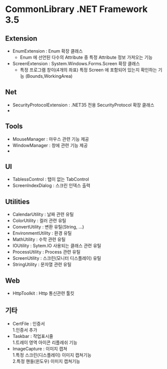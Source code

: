 ﻿# CommonLibrary .NET Framework 3.5

## Extension
- EnumExtension : Enum 확장 클래스
  + Enum 에 선언된 다수의 Attribute 중 특정 Attribute 정보 가져오는 기능
- ScreenExtension : System.Windows.Forms.Screen 확장 클래스
  + 특정 프로그램 창이(4개의 좌표) 특정 Screen 에 포함되어 있는지 확인하는 기능 (Bounds,WorkingArea)

## Net
- SecurityProtocolExtension : .NET35 전용 SecurityProtocol 확장 클래스   
- 
## Tools    
- MouseManager : 마우스 관련 기능 제공
- WindowManager : 창에 관련 기능 제공   
- 
## UI 
- TablessControl : 탭이 없는 TabControl
- ScreenIndexDialog : 스크린 인덱스 출력

## Utilities
- CalendarUtility : 날짜 관련 유틸
- ColorUtility : 컬러 관련 유틸
- ConvertUtility : 변환 유틸(String, ...)
- EnvironmentUtility : 환경 유틸
- MathUtility : 수학 관련 유틸
- IOUtility : Sytem.IO 사용되는 클래스 관련 유틸
- ProcessUtility : Process 관련 유틸
- ScreenUtility : 스크린(모니터 디스플레이) 유틸   
- StringUtility : 문자열 관련 유틸

## Web
- HttpToolkit : Http 통신관련 툴킷

## 기타   
- CertFile : 인증서   
  1.인증서 추가
- Taskbar : 작업표시줄   
  1.트레이 영역 아이콘 리플레쉬 기능
- ImageCapture : 이미지 캡쳐   
  1.특정 스크린(디스플레이) 이미지 캡쳐기능  
  2.특정 핸들(윈도우) 이미지 캡쳐기능
